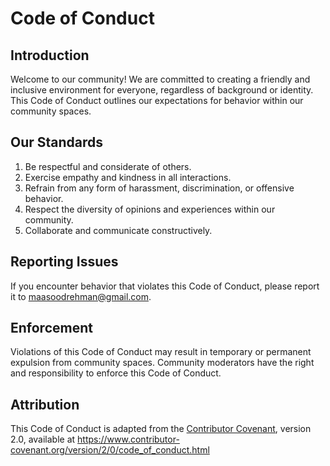 # Code of Conduct

## Introduction

Welcome to our community! We are committed to creating a friendly and inclusive environment for everyone, regardless of background or identity. This Code of Conduct outlines our expectations for behavior within our community spaces.

## Our Standards

1. Be respectful and considerate of others.
2. Exercise empathy and kindness in all interactions.
3. Refrain from any form of harassment, discrimination, or offensive behavior.
4. Respect the diversity of opinions and experiences within our community.
5. Collaborate and communicate constructively.

## Reporting Issues

If you encounter behavior that violates this Code of Conduct, please report it to maasoodrehman@gmail.com.

## Enforcement

Violations of this Code of Conduct may result in temporary or permanent expulsion from community spaces. Community moderators have the right and responsibility to enforce this Code of Conduct.

## Attribution

This Code of Conduct is adapted from the [Contributor Covenant](https://www.contributor-covenant.org/), version 2.0, available at https://www.contributor-covenant.org/version/2/0/code_of_conduct.html
